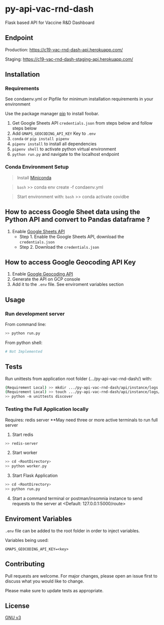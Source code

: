 # py-api-vac-rnd-dash

Flask based API for Vaccine R&amp;D Dashboard

## Endpoint

Production: https://c19-vac-rnd-dash-api.herokuapp.com/

Staging: https://c19-vac-rnd-dash-staging-api.herokuapp.com/

## Installation

### Requirements

See condaenv.yml or Pipfile for minimum installation requirements in your environment

Use the package manager [pip](https://pip.pypa.io/en/stable/) to install foobar.

1. Get Google Sheets API `credentials.json` from steps below and follow steps below
2. Add `GMAPS_GEOCODING_API_KEY` Key to `.env`
3. `conda` or `pip install pipenv`
4. `pipenv install` to install all dependencies
5. `pipenv shell` to activate python virtual environment
6. `python run.py` and navigate to the localhost endpoint

### Conda Environment Setup

> Install [Miniconda](https://docs.conda.io/en/latest/miniconda.html)

> `bash` >> conda env create -f condaenv.yml

> Start environment with: `bash` >> conda activate covidbe

## How to access Google Sheet data using the Python API and convert to Pandas dataframe ?

1. Enable [Google Sheets API](https://developers.google.com/sheets/api/quickstart/python)
   - Step 1. Enable the Google Sheets API, download the `credentials.json`
   - Step 2. Download the `credentials.json`

## How to access Google Geocoding API Key

1. Enable [Google Geocoding API](https://developers.google.com/maps/documentation/geocoding/start)
2. Generate the API on GCP console
3. Add it to the `.env` file. See enviroment variables section

## Usage

### Run development server

From command line:

```bash
>> python run.py
```

From python shell:

```python
# Not Implemented
```

## Tests

Run unittests from application root folder (.../py-api-vac-rnd-dash/) with:

```bash
(Requirement Local) >> mkdir .../py-api-vac-rnd-dash/api/instance/logs
(Requirement Local) >> touch .../py-api-vac-rnd-dash/api/instance/logs/debg.log
>> python -m unittests discover
```

### Testing the Full Application locally

Requires: redis server
\*\*May need three or more active terminals to run full server

1. Start redis

```bash
>> redis-server
```

2. Start worker

```bash
>> cd <RootDirectory>
>> python worker.py
```

3. Start Flask Application

```bash
>> cd <RootDirectory>
>> python run.py
```

4. Start a command terminal or postman/insomnia instance to send requests to the server at <Default: 127.0.0.1:5000/route>

## Enviroment Variables

`.env` file can be added to the root folder in order to inject variables.

Variables being used:

```env
GMAPS_GEOCODING_API_KEY=<key>
```

## Contributing

Pull requests are welcome. For major changes, please open an issue first to discuss what you would like to change.

Please make sure to update tests as appropriate.

## License

[GNU v3](https://choosealicense.com/licenses/gpl-3.0/)
